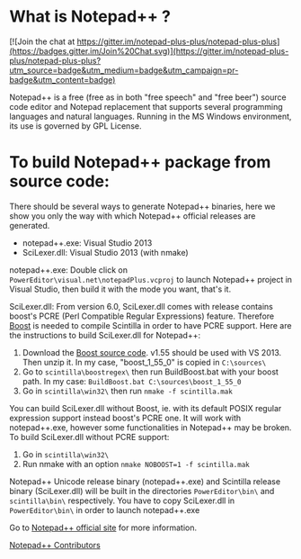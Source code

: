 What is Notepad++ ?
===================

[![Join the chat at https://gitter.im/notepad-plus-plus/notepad-plus-plus](https://badges.gitter.im/Join%20Chat.svg)](https://gitter.im/notepad-plus-plus/notepad-plus-plus?utm_source=badge&utm_medium=badge&utm_campaign=pr-badge&utm_content=badge)

Notepad++ is a free (free as in both "free speech" and "free beer") source code editor and Notepad replacement that supports several programming languages and natural languages. Running in the MS Windows environment, its use is governed by GPL License.


To build Notepad++ package from source code:
============================================

There should be several ways to generate Notepad++ binaries, here we show you only the way with which Notepad++ official releases are generated.
* notepad++.exe: Visual Studio 2013
* SciLexer.dll: Visual Studio 2013 (with nmake)

notepad++.exe:
Double click on `PowerEditor\visual.net\notepadPlus.vcproj` to launch Notepad++ project in Visual Studio, then build it with the mode you want, that's it.

SciLexer.dll:
From version 6.0, SciLexer.dll comes with release contains boost's PCRE (Perl Compatible Regular Expressions) feature.
Therefore [Boost](http://www.boost.org/) is needed to compile Scintilla in order to have PCRE support.
Here are the instructions to build SciLexer.dll for Notepad++:
 1. Download the [Boost source code](http://sourceforge.net/projects/boost/files/boost/1.55.0/). v1.55 should be used with VS 2013. Then unzip it. In my case, "boost_1_55_0" is copied in `C:\sources\`
 2. Go to `scintilla\boostregex\` then run BuildBoost.bat with your boost path. In my case: `BuildBoost.bat C:\sources\boost_1_55_0`
 3. Go in `scintilla\win32\` then run `nmake -f scintilla.mak`

You can build SciLexer.dll without Boost, ie. with its default POSIX regular expression support instead boost's PCRE one. It will work with notepad++.exe, however some functionalities in Notepad++ may be broken.
To build SciLexer.dll without PCRE support:
 1. Go in `scintilla\win32\`
 2. Run nmake with an option `nmake NOBOOST=1 -f scintilla.mak`

Notepad++ Unicode release binary (notepad++.exe) and Scintilla release binary (SciLexer.dll) will be built in the directories `PowerEditor\bin\` and `scintilla\bin\` respectively.
You have to copy SciLexer.dll in `PowerEditor\bin\` in order to launch notepad++.exe


Go to [Notepad++ official site](http://notepad-plus-plus.org/) for more information.

[Notepad++ Contributors](http://notepad-plus-plus.org/contributors)

